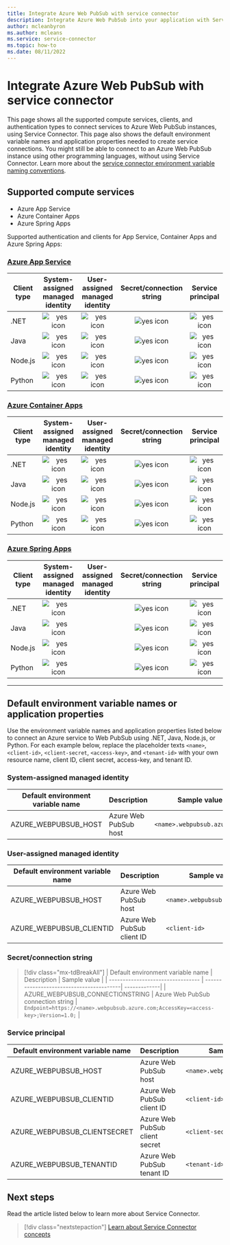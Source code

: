 ```yaml
---
title: Integrate Azure Web PubSub with service connector
description: Integrate Azure Web PubSub into your application with Service Connector
author: mcleanbyron
ms.author: mcleans
ms.service: service-connector
ms.topic: how-to
ms.date: 08/11/2022
---
```


# Integrate Azure Web PubSub with service connector

This page shows all the supported compute services, clients, and authentication types to connect services to Azure Web PubSub instances, using Service Connector. This page also shows the default environment variable names and application properties needed to create service connections. You might still be able to connect to an Azure Web PubSub instance using other programming languages, without using Service Connector. Learn more about the [service connector environment variable naming conventions](concept-service-connector-internals.md).

## Supported compute services

- Azure App Service
- Azure Container Apps
- Azure Spring Apps

Supported authentication and clients for App Service, Container Apps and Azure Spring Apps:

### [Azure App Service](#tab/app-service)

| Client type |   System-assigned managed identity   |    User-assigned managed identity    |       Secret/connection string       |           Service principal          |
|-------------|:------------------------------------:|:------------------------------------:|:------------------------------------:|:------------------------------------:|
| .NET        | ![yes icon](./media/green-check.png) | ![yes icon](./media/green-check.png) | ![yes icon](./media/green-check.png) | ![yes icon](./media/green-check.png) |
| Java        | ![yes icon](./media/green-check.png) | ![yes icon](./media/green-check.png) | ![yes icon](./media/green-check.png) | ![yes icon](./media/green-check.png) |
| Node.js     | ![yes icon](./media/green-check.png) | ![yes icon](./media/green-check.png) | ![yes icon](./media/green-check.png) | ![yes icon](./media/green-check.png) |
| Python      | ![yes icon](./media/green-check.png) | ![yes icon](./media/green-check.png) | ![yes icon](./media/green-check.png) | ![yes icon](./media/green-check.png) |

### [Azure Container Apps](#tab/container-apps)

| Client type |   System-assigned managed identity   |    User-assigned managed identity    |       Secret/connection string       |           Service principal          |
|-------------|:------------------------------------:|:------------------------------------:|:------------------------------------:|:------------------------------------:|
| .NET        | ![yes icon](./media/green-check.png) | ![yes icon](./media/green-check.png) | ![yes icon](./media/green-check.png) | ![yes icon](./media/green-check.png) |
| Java        | ![yes icon](./media/green-check.png) | ![yes icon](./media/green-check.png) | ![yes icon](./media/green-check.png) | ![yes icon](./media/green-check.png) |
| Node.js     | ![yes icon](./media/green-check.png) | ![yes icon](./media/green-check.png) | ![yes icon](./media/green-check.png) | ![yes icon](./media/green-check.png) |
| Python      | ![yes icon](./media/green-check.png) | ![yes icon](./media/green-check.png) | ![yes icon](./media/green-check.png) | ![yes icon](./media/green-check.png) |

### [Azure Spring Apps](#tab/spring-apps)

| Client type |   System-assigned managed identity   | User-assigned managed identity |       Secret/connection string       |           Service principal          |
|-------------|:------------------------------------:|:------------------------------:|:------------------------------------:|:------------------------------------:|
| .NET        | ![yes icon](./media/green-check.png) |                                | ![yes icon](./media/green-check.png) | ![yes icon](./media/green-check.png) |
| Java        | ![yes icon](./media/green-check.png) |                                | ![yes icon](./media/green-check.png) | ![yes icon](./media/green-check.png) |
| Node.js     | ![yes icon](./media/green-check.png) |                                | ![yes icon](./media/green-check.png) | ![yes icon](./media/green-check.png) |
| Python      | ![yes icon](./media/green-check.png) |                                | ![yes icon](./media/green-check.png) | ![yes icon](./media/green-check.png) |


---

## Default environment variable names or application properties

Use the environment variable names and application properties listed below to connect an Azure service to Web PubSub using .NET, Java, Node.js, or Python. For each example below, replace the placeholder texts `<name>`, `<client-id>`, `<client-secret`, `<access-key>`, and `<tenant-id>` with your own resource name, client ID, client secret, access-key, and tenant ID.

### System-assigned managed identity

| Default environment variable name | Description           | Sample value                 |
| --------------------------------- | --------------------- | ---------------------------- |
| AZURE_WEBPUBSUB_HOST              | Azure Web PubSub host | `<name>.webpubsub.azure.com` |

### User-assigned managed identity

| Default environment variable name | Description                          | Sample value                      |
| --------------------------------- | ------------------------------------ | --------------------------------- |
| AZURE_WEBPUBSUB_HOST              | Azure Web PubSub host                | `<name>.webpubsub.azure.com`      |
| AZURE_WEBPUBSUB_CLIENTID          | Azure Web PubSub client ID           | `<client-id>`                     |

### Secret/connection string

> [!div class="mx-tdBreakAll"]
> | Default environment variable name | Description                              | Sample value |
> | --------------------------------- | -----------------------------------------| -------------|
> | AZURE_WEBPUBSUB_CONNECTIONSTRING  | Azure Web PubSub connection string       | `Endpoint=https://<name>.webpubsub.azure.com;AccessKey=<access-key>;Version=1.0;` |

### Service principal

| Default environment variable name | Description                          | Sample value                 |
| --------------------------------- | -------------------------------------| -----------------------------|
| AZURE_WEBPUBSUB_HOST              | Azure Web PubSub host                | `<name>.webpubsub.azure.com` |
| AZURE_WEBPUBSUB_CLIENTID          | Azure Web PubSub client ID           | `<client-id>`                |
| AZURE_WEBPUBSUB_CLIENTSECRET      | Azure Web PubSub client secret       | `<client-secret>`            |
| AZURE_WEBPUBSUB_TENANTID          | Azure Web PubSub tenant ID           | `<tenant-id>`                |

## Next steps

Read the article listed below to learn more about Service Connector.

> [!div class="nextstepaction"]
> [Learn about Service Connector concepts](./concept-service-connector-internals.md)
